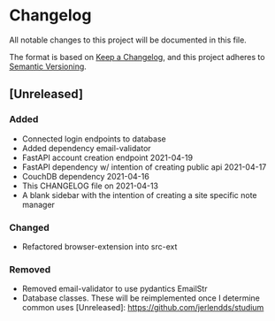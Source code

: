 # Changelog

All notable changes to this project will be documented in this file.

The format is based on [Keep a Changelog](https://keepachangelog.com/en/1.0.0/),
and this project adheres to [Semantic Versioning](https://semver.org/spec/v2.0.0.html).

## [Unreleased]

### Added
- Connected login endpoints to database
- Added dependency email-validator
- FastAPI account creation endpoint 2021-04-19
- FastAPI dependency w/ intention of creating public api 2021-04-17
- CouchDB dependency 2021-04-16
- This CHANGELOG file on 2021-04-13
- A blank sidebar with the intention of creating a site specific note manager


### Changed
- Refactored browser-extension into src-ext


### Removed
- Removed email-validator to use pydantics EmailStr
- Database classes. These will be reimplemented once I determine common uses
[Unreleased]: https://github.com/jerlendds/studium

